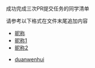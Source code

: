 成功完成三次PR提交任务的同学清单

请参考以下格式在文件末尾追加内容

* [昵称](/文件路径及名称)
* [昵称1](/file1.md)
* [昵称2](/file2.md)
- [duanwenhui](duanwenhuiIMAU.md)